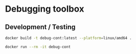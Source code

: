 # Debugging toolbox

## Development / Testing

```sh
docker build -t debug-cont:latest --platform=linux/amd64 .

docker run --rm -it debug-cont
```
